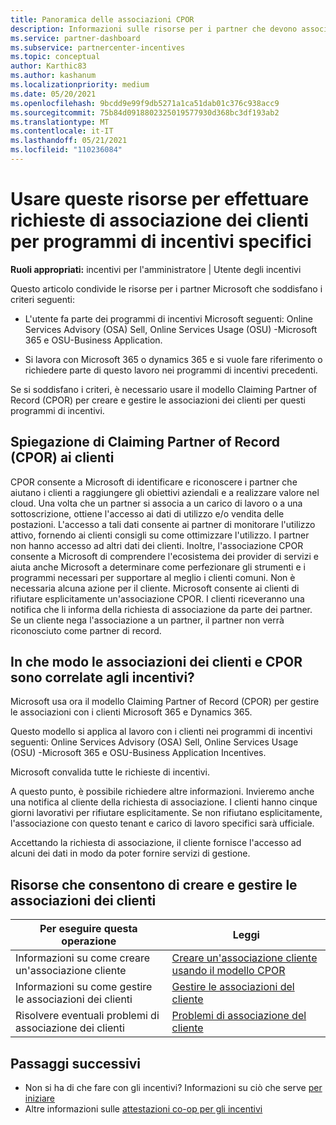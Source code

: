 ```yaml
---
title: Panoramica delle associazioni CPOR
description: Informazioni sulle risorse per i partner che devono associare i clienti a specifici programmi di incentivi tramite il modello Claiming Partner of Record (CPOR).
ms.service: partner-dashboard
ms.subservice: partnercenter-incentives
ms.topic: conceptual
author: Karthic83
ms.author: kashanum
ms.localizationpriority: medium
ms.date: 05/20/2021
ms.openlocfilehash: 9bcdd9e99f9db5271a1ca51dab01c376c938acc9
ms.sourcegitcommit: 75b84d0918802325019577930d368bc3df193ab2
ms.translationtype: MT
ms.contentlocale: it-IT
ms.lasthandoff: 05/21/2021
ms.locfileid: "110236084"
---
```

# <a name="use-these-resources-to-make-customer-association-claims-for-specific-incentives-programs"></a>Usare queste risorse per effettuare richieste di associazione dei clienti per programmi di incentivi specifici

**Ruoli appropriati:** incentivi per l'amministratore | Utente degli incentivi

Questo articolo condivide le risorse per i partner Microsoft che soddisfano i criteri seguenti:

- L'utente fa parte dei programmi di incentivi Microsoft seguenti: Online Services Advisory (OSA) Sell, Online Services Usage (OSU) -Microsoft 365 e OSU-Business Application.

- Si lavora con Microsoft 365 o dynamics 365 e si vuole fare riferimento o richiedere parte di questo lavoro nei programmi di incentivi precedenti.

Se si soddisfano i criteri, è necessario usare il modello Claiming Partner of Record (CPOR) per creare e gestire le associazioni dei clienti per questi programmi di incentivi.

## <a name="explaining-claiming-partner-of-record-cpor-to-customers"></a>Spiegazione di Claiming Partner of Record (CPOR) ai clienti

CPOR consente a Microsoft di identificare e riconoscere i partner che aiutano i clienti a raggiungere gli obiettivi aziendali e a realizzare valore nel cloud. Una volta che un partner si associa a un carico di lavoro o a una sottoscrizione, ottiene l'accesso ai dati di utilizzo e/o vendita delle postazioni. L'accesso a tali dati consente ai partner di monitorare l'utilizzo attivo, fornendo ai clienti consigli su come ottimizzare l'utilizzo. I partner non hanno accesso ad altri dati dei clienti. Inoltre, l'associazione CPOR consente a Microsoft di comprendere l'ecosistema dei provider di servizi e aiuta anche Microsoft a determinare come perfezionare gli strumenti e i programmi necessari per supportare al meglio i clienti comuni. Non è necessaria alcuna azione per il cliente. Microsoft consente ai clienti di rifiutare esplicitamente un'associazione CPOR. I clienti riceveranno una notifica che li informa della richiesta di associazione da parte dei partner. Se un cliente nega l'associazione a un partner, il partner non verrà riconosciuto come partner di record.

## <a name="how-do-customer-associations-and-cpor-relate-to-incentives"></a>In che modo le associazioni dei clienti e CPOR sono correlate agli incentivi?

Microsoft usa ora il modello Claiming Partner of Record (CPOR) per gestire le associazioni con i clienti Microsoft 365 e Dynamics 365.

Questo modello si applica al lavoro con i clienti nei programmi di incentivi seguenti: Online Services Advisory (OSA) Sell, Online Services Usage (OSU) -Microsoft 365 e OSU-Business Application Incentives.

Microsoft convalida tutte le richieste di incentivi.

A questo punto, è possibile richiedere altre informazioni. Invieremo anche una notifica al cliente della richiesta di associazione. I clienti hanno cinque giorni lavorativi per rifiutare esplicitamente. Se non rifiutano esplicitamente, l'associazione con questo tenant e carico di lavoro specifici sarà ufficiale.

Accettando la richiesta di associazione, il cliente fornisce l'accesso ad alcuni dei dati in modo da poter fornire servizi di gestione. 

## <a name="resources-to-help-you-create-and-manage-customer-associations"></a>Risorse che consentono di creare e gestire le associazioni dei clienti


|  **Per eseguire questa operazione**  |  **Leggi**  |
|--------------|-----------|
| Informazioni su come creare un'associazione cliente  | [Creare un'associazione cliente usando il modello CPOR](submit-osa-claim.md)  |
|Informazioni su come gestire le associazioni dei clienti  | [Gestire le associazioni del cliente](incentives-manage-customer-associations.md)  |
|Risolvere eventuali problemi di associazione dei clienti  | [Problemi di associazione del cliente](incentives-customer-association-issues.md)  |

## <a name="next-steps"></a>Passaggi successivi

- Non si ha di che fare con gli incentivi? Informazioni su ciò che serve [per iniziare](incentives-get-started-intro.md)
- Altre informazioni sulle [attestazioni co-op per gli incentivi](claims-overview.md)
